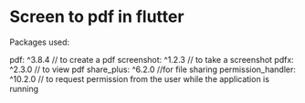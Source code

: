 # Screen to pdf in flutter

Packages used:

pdf: ^3.8.4 // to create a pdf
screenshot: ^1.2.3 // to take a screenshot
pdfx: ^2.3.0 // to view pdf
share_plus: ^6.2.0 //for file sharing
permission_handler: ^10.2.0 // to request permission from the user while the application is running
